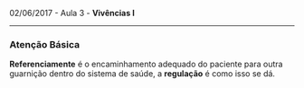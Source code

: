 02/06/2017 - Aula 3 - **Vivências I**

---

### Atenção Básica

**Referenciamente** é o encaminhamento adequado do paciente para outra guarnição dentro do sistema de saúde, a **regulação** é como isso se dá.



